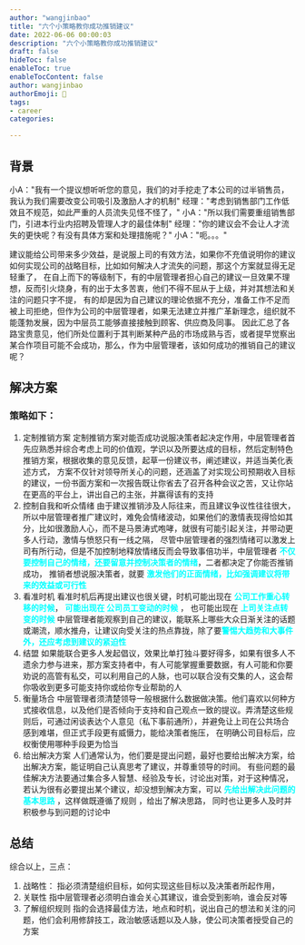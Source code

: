 ```yaml
---
author: "wangjinbao"
title: "六个小策略教你成功推销建议"
date: 2022-06-06 00:00:03
description: "六个小策略教你成功推销建议"
draft: false
hideToc: false
enableToc: true
enableTocContent: false
author: wangjinbao
authorEmoji: 👻
tags:
- career
categories:

---
```


## 背景
小A："我有一个提议想听听您的意见，我们的对手挖走了本公司的过半销售员，我认为我们需要改变公司吸引及激励人才的机制"
经理："考虑到销售部门工作低效且不规范，如此严重的人员流失见怪不怪了，"
小A："所以我们需要重组销售部门，引进本行业内招聘及管理人才的最佳体制"
经理："你的建议会不会让人才流失的更快呢？有没有具体方案和处理措施呢？"
小A："呃。。。"

建议能给公司带来多少效益，是说服上司的有效方法，如果你不充值说明你的建议如何实现公司的战略目标，比如如何解决人才流失的问题，那这个方案就显得无足轻重了，
在自上而下的等级制下，有的中层管理者担心自己的建议一旦效果不理想，反而引火烧身，有的出于太多苦衷，他们不得不屈从于上级，并对其想法和关注的问题只字不提，
有的却是因为自己建议的理论依据不充分，准备工作不足而被上司拒绝，但作为公司的中层管理者，如果无法建立并推广革新理念，组织就不能蓬勃发展，因为中层员工能够直接接触到顾客、供应商及同事。
因此汇总了各路宝贵意见，他们所处位置利于其判断某种产品的市场成熟与否，或者提早觉察出某合作项目可能不会成功，那么，作为中层管理者，该如何成功的推销自己的建议呢？

## 解决方案
### 策略如下：
1. 定制推销方案
定制推销方案对能否成功说服决策者起决定作用，中层管理者首先应熟悉并综合考虑上司的价值观，学识以及所要达成的目标，然后定制特色推销方案，根据收集的意见反馈，起草一份建议书，阐述建议，并适当美化表述方式，
方案不仅针对领导所关心的问题，还涵盖了对实现公司预期收入目标的建议，一份书面方案和一次报告既让你省去了召开各种会议之苦，又让你站在更高的平台上，讲出自己的主张，并赢得该有的支持
2. 控制自我和听众情绪
由于建议推销涉及人际往来，而且建议争议性往往很大，所以中层管理者推广建议时，难免会情绪波动，如果他们的激情表现得恰如其分，比如很激励人心，而不是马景涛式咆哮，就很有可能引起关注，并带动更多人行动，激情与愤怒只有一线之隔，
尽管中层管理者的强烈情绪可以激发上司有所行动，但是不加控制地释放情绪反而会导致事倍功半，中层管理者 <font color='cyan'>**不仅要控制自己的情绪，还要留意并控制决策者的情绪**</font>，二者都决定了你能否推销成功，
推销者想说服决策者，就要 <font color='cyan'>**激发他们的正面情绪，比如强调建议将带来的效益或可行性**</font>
3. 看准时机
看准时机后再提出建议也很关键，时机可能出现在 <font color='cyan'>**公司工作重心转移的时候**</font>， <font color='cyan'>**可能出现在 公司员工变动的时候**</font> ， 也可能出现在 <font color='cyan'>**上司关注点转变的时候**</font>
中层管理者能观察到自己的建议，能联系上哪些大众日渐关注的话题或潮流，顺水推舟，让建议向受关注的热点靠拢，除了要<font color='cyan'>**警惕大趋势和大事件外，还应考虑到建议的紧迫性**</font>
4. 结盟
如果能联合更多人发起倡议，效果比单打独斗要好得多，如果有很多人不遗余力参与进来，那方案支持者中，有人可能掌握重要数据，有人可能和你要劝说的高管有私交，可以利用自己的人脉，也可以联合没有交集的人，这会帮你吸收到更多可能支持你或给你专业帮助的人
5. 衡量场合
中层管理者须清楚领导一般根据什么数据做决策。他们喜欢以何种方式接收信息，以及他们是否倾向于支持和自己观点一致的提议。弄清楚这些规则后，可通过闲谈表达个人意见（私下事前通所），并避免让上司在公共场合感到难堪，但正式手段更有威慑力，能给决策者施压，
在明确公司目标后，应权衡使用哪种手段更为恰当
6. 给出解决方案
人们通常认为，他们要是提出问题，最好也要给出解决方案，给出解决方案，能证明自己认真思考了建议，并尊重领导的时间。
有些问题的最佳解决方法要通过集合多人智慧、经验及专长，讨论出对策，对于这种情况，若认为很有必要提出某个建议，却没想到解决方案，可以 <font color='cyan'>**先给出解决此问题的基本思路**</font> ，这样做既遵循了规则 ，给出了解决思路，
同时也让更多人及时并积极参与到问题的讨论中

## 总结 
综合以上，三点：
1. 战略性：
指必须清楚组织目标，如何实现这些目标以及决策者所起作用，
2. 关联性
指中层管理者必须明白谁会关心其建议，谁会受到影响，谁会反对等
3. 了解组织规则
指的会选择最佳方法，地点和时机，说出自己的想法和关注的问题，他们会利用修辞技工，政治敏感话题以及人脉，使公司决策者授受自己的方案